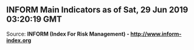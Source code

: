 ## INFORM Main Indicators as of Sat, 29 Jun 2019 03:20:19 GMT

Source: **INFORM (Index For Risk Management) - http://www.inform-index.org**